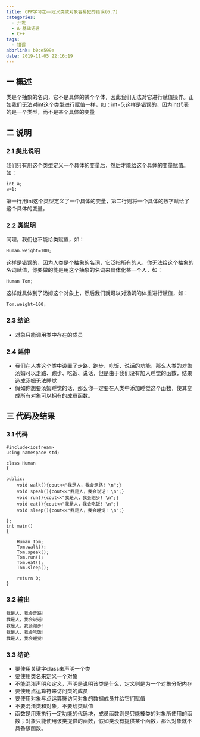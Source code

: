 ```yaml
---
title: CPP学习之——定义类或对象容易犯的错误(6.7)
categories:
  - 开发
  - A-基础语言
  - C++
tags:
  - 错误
abbrlink: b0ce599e
date: 2019-11-05 22:16:19
---
```

## 一 概述

类是个抽象的名词，它不是具体的某个个体，因此我们无法对它进行赋值操作。正如我们无法对int这个类型进行赋值一样，如：int=5;这样是错误的，因为int代表的是一个类型，而不是某个具体的变量 

<!--more-->

## 二  说明

### 2.1 类比说明

我们只有用这个类型定义一个具体的变量后，然后才能给这个具体的变量赋值。   如：  

```
int a;
a=1;
```

第一行用int这个类型定义了一个具体的变量，第二行则将一个具体的数字赋给了这个具体的变量。

### 2.2 类说明

同理，我们也不能给类赋值，如： 

```
Human.weight=100;
```

这样是错误的，因为人类是个抽象的名词，它泛指所有的人，你无法给这个抽象的名词赋值，你要做的能是用这个抽象的名词来具体化某一个人，如：  

```
Human Tom;
```

这样就具体到了汤姆这个对象上，然后我们就可以对汤姆的体重进行赋值，如：  

```
Tom.weight=100;
```

### 2.3 结论

* 对象只能调用类中存在的成员

### 2.4 延伸

* 我们在人类这个类中设置了走路、跑步、吃饭、说话的功能，那么人类的对象汤姆可以走路、跑步、吃饭、说话，但是由于我们没有加入睡觉的函数，结果造成汤姆无法睡觉
* 假如你想要汤姆睡觉的话，那么你一定要在人类中添加睡觉这个函数，使其变成所有对象可以拥有的成员函数。

## 三 代码及结果

### 3.1 代码

```
#include<iostream>
using namespace std;

class Human
{

public:
	void walk(){cout<<"我是人，我会走路! \n";}
	void speak(){cout<<"我是人，我会说话! \n";}
	void run(){cout<<"我是人，我会跑步! \n";}
	void eat(){cout<<"我是人，我会吃饭! \n";}
	void sleep(){cout<<"我是人，我会睡觉! \n";}

};
int main()
{

	Human Tom;
	Tom.walk();
	Tom.speak();
	Tom.run();
	Tom.eat();
	Tom.sleep();

	return 0;
}
```

### 3.2 输出

```
我是人，我会走路! 
我是人，我会说话! 
我是人，我会跑步! 
我是人，我会吃饭! 
我是人，我会睡觉! 
```

### 3.3 结论

- 要使用关键字class来声明一个类
- 要使用类名来定义一个对象
- 不能混淆声明和定义，声明是说明该类是什么，定义则是为一个对象分配内存
- 要使用点运算符来访问类的成员
- 要使用对象与点运算符访问对象的数据成员并给它们赋值
- 不要混淆类和对象，不要给类赋值
- 函数是用来执行一定功能的代码块，成员函数则是只能被类的对象所使用的函数；对象只能使用该类提供的函数，假如类没有提供某个函数，那么对象就不具备该函数。